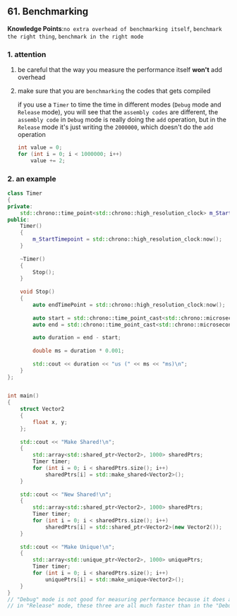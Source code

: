 ## 61. Benchmarking

**Knowledge Points**:`no extra overhead of benchmarking itself`, `benchmark the right thing`, `benchmark in the right mode`

### 1. attention

1. be careful that the way you measure the performance itself **won't** add overhead

2. make sure that you are `benchmarking` the codes that gets compiled

    if you use a `Timer` to time the time in different modes (`Debug` mode and `Release` mode), you will see that the `assembly codes` are different, the `assembly code` in `Debug` mode is really doing the `add` operation, but in the `Release` mode it's just writing the `2000000`, which doesn't do the `add` operation

    ```c++
    int value = 0;
    for (int i = 0; i < 1000000; i++)
        value += 2;
    ```

### 2. an example

```c++
class Timer
{
private:
    std::chrono::time_point<std::chrono::high_resolution_clock> m_StartTimePoint;
public:
    Timer()
    {
        m_StartTimepoint = std::chrono::high_resolution_clock:now();
    }
    
    ~Timer()
    {
        Stop();
    }
    
    void Stop()
    {
        auto endTimePoint = std::chrono::high_resolution_clock:now();
        
        auto start = std::chrono::time_point_cast<std::chrono::microseconds>(m_StartTimepoint).time_since_epoch().count();
        auto end = std::chrono::time_point_cast<std::chrono::microseconds>(endTimePoint).time_since_epoch().count();
        
        auto duration = end - start;
        
        double ms = duration * 0.001;
        
        std::cout << duration << "us (" << ms << "ms)\n";
    }
};


int main()
{
    struct Vector2
    {
    	float x, y;  
    };
    
    std::cout << "Make Shared!\n";
    {
        std::array<std::shared_ptr<Vector2>, 1000> sharedPtrs;
        Timer timer;
        for (int i = 0; i < sharedPtrs.size(); i++)
            sharedPtrs[i] = std::make_shared<Vector2>();
    }
    
    std::cout << "New Shared!\n";
    {
        std::array<std::shared_ptr<Vector2>, 1000> sharedPtrs;
        Timer timer;
        for (int i = 0; i < sharedPtrs.size(); i++)
            sharedPtrs[i] = std::shared_ptr<Vector2>(new Vector2());
    }
    
    std::cout << "Make Unique!\n";
    {
        std::array<std::unique_ptr<Vector2>, 1000> uniquePtrs;
        Timer timer;
        for (int i = 0; i < sharedPtrs.size(); i++)
            uniquePtrs[i] = std::make_unique<Vector2>();
    }
}
// "Debug" mode is not good for measuring performance because it does a lot of safety stuffs, which take time and you are not shipping your code in "Debug" mode, so choose the right mode
// in "Release" mode, these three are all much faster than in the "Debug" mode and "make_shared" is faster than "new shared"
```

